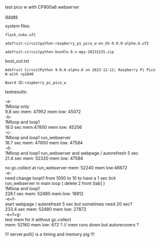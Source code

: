 test pico w with CP900a6 webserver

[issues](https://github.com/adafruit/Adafruit_CircuitPython_HTTPServer/issues/46#issuecomment-1857797943)

system files:
```
flash_nuke.uf2

adafruit-circuitpython-raspberry_pi_pico_w-en_US-9.0.0-alpha.6.uf2

adafruit-circuitpython-bundle-9.x-mpy-20231215.zip
```

boot_out.txt
```
Adafruit CircuitPython 9.0.0-alpha.6 on 2023-12-12; Raspberry Pi Pico W with rp2040

Board ID:raspberry_pi_pico_w

```


testresults:

-a-<br>
1Mloop only<br>
9.8 sec mem: 47952 mem low: 45072<br>
-b-<br>
1Mloop and loop1<br>
18.0 sec mem:47800 mem low: 45206<br>
-c-<br>
1Mloop and loop1 run_webserver<br>
18.7 sec mem: 47600 mem low: 47584<br>
-d-<br>
1Mloop and loop1 run_webserver and webpage / autorefresh 5 sec<br>
21.4 sec mem: 52320 mem low: 47584<br>

no gc.collect at run_webserver mem: 52240 mem low:46672<br>
-e-<br>
need change loopt1 from 1000 to 10 to have a 1 sec tick<br>
run_webserver in main loop ( delete 2 front [tab] )<br>
1Mloop and loop1<br>
226.1 sec mem: 52480 mem low: 18912<br>
-e+f-<br>
start webpage / autorefresh 5 sec but sometimes need 20 sec?<br>
233.4 sec mem: 52480 mem low: 27872<br>
-e+f+g-<br>
test mem for it without gc.collect<br>
mem: 52160 mem low: 672 ? // mem runs down but autorecovers ?<br>

!!! server.poll() is a timing and memory pig !!!<br>
